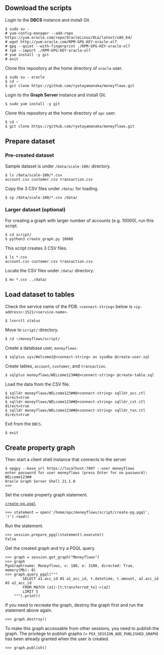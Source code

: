 ## Download the scripts

Login to the **DBCS** instance and install Git.

    $ sudo su -
    # yum-config-manager --add-repo https://yum.oracle.com/repo/OracleLinux/OL&/latest/x86_64/
    # wget http://yum.oracle.com/RPM-GPG-KEY-oracle-ol7
    # gpg --quiet --with-fingerprint ./RPM-GPG-KEY-oracle-ol7
    # rpm --import ./RPM-GPG-KEY-oracle-ol7
    # yum install -y git
    # exit

Clone this repository at the home directory of `oracle` user.

    $ sudo su - oracle
    $ cd ~
    $ git clone https://github.com/ryotayamanaka/moneyflows.git

Login to the **Graph Server** instance and install Git.

    $ sudo yum install -y git

Clone this repository at the home directory of `opc` user.

    $ cd ~
    $ git clone https://github.com/ryotayamanaka/moneyflows.git

## Prepare dataset

### Pre-created dataset

Sample dataset is under `/data/scale-100/` directory.

    $ ls /data/scale-100/*.csv
    account.csv customer.csv transaction.csv

Copy the 3 CSV files under `/data/` for loading.

    $ cp /data/scale-100/*.csv /data/

### Larger dataset (optional)

For creating a graph with larger number of accounts (e.g. 10000), run this script.

    $ cd script/
    $ python3 create_graph.py 10000

This script creates 3 CSV files.

    $ ls *.csv
    account.csv customer.csv transaction.csv

Locate the CSV files under `/data/` directory.

    $ mv *.csv ../data/

## Load dataset to tables

Check the service name of the PDB. `<connect-string>` below is `<ip-address>:1521/<service-name>`.

    $ lsnrctl status

Move to `script/` directory.

    $ cd ~/moneyflows/script/

Create a database user, `moneyflows`.

    $ sqlplus sys/Welcome1@<connect-string> as sysdba @create-user.sql

Create tables, `account`, `customer`, and `transaction`.

    $ sqlplus moneyflows/WELcome123##@<connect-string> @create-table.sql

Load the data from the CSV file.

    $ sqlldr moneyflows/WELcome123##@<connect-string> sqlldr_acc.ctl direct=true
    $ sqlldr moneyflows/WELcome123##@<connect-string> sqlldr_cst.ctl direct=true
    $ sqlldr moneyflows/WELcome123##@<connect-string> sqlldr_txn.ctl direct=true

Exit from the `DBCS`.

    $ exit

## Create property graph

Then start a client shell instance that connects to the server

    $ opgpy --base_url https://localhost:7007 --user moneyflows
    enter password for user moneyflows (press Enter for no password): WELcome123##
    Oracle Graph Server Shell 21.1.0
    >>>

Set the create property graph statement.

[`create-pg.pgql`](script/create-pg.pgql)

    >>> statement = open('/home/opc/moneyflows/script/create-pg.pgql', 'r').read()

Run the statement.

    >>> session.prepare_pgql(statement).execute()
    False

Get the created graph and try a PGQL query.

    >>> graph = session.get_graph("Moneyflows")
    >>> graph
    PgxGraph(name: Moneyflows, v: 180, e: 3100, directed: True, memory(Mb): 0)
    >>> graph.query_pgql("""
            SELECT a1.acc_id AS a1_acc_id, t.datetime, t.amount, a2.acc_id AS a2_acc_id
            FROM MATCH (a1)-[t:transferred_to]->(a2)
            LIMIT 5
        """).print()

If you need to recreate the graph, destroy the graph first and run the statement above again.

    >>> graph.destroy()

To make this graph accessable from other sessions, you need to publish the graph. The privilege to publish graphs (= `PGX_SESSION_ADD_PUBLISHED_GRAPH`) has been already granted when the user is created.

    >>> graph.publish()
